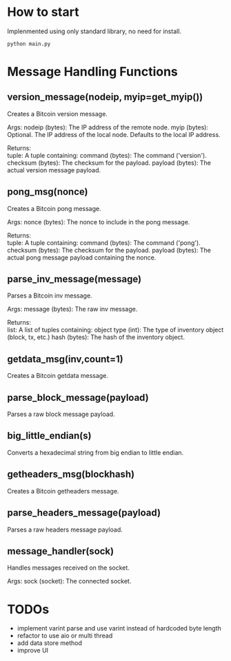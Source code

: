 # How to start
Implenmented using only standard library, no need for install.

```sh
python main.py
```


# Message Handling Functions
## version_message(nodeip, myip=get_myip())
Creates a Bitcoin version message.

Args: 
nodeip (bytes): The IP address of the remote node. 
myip (bytes): Optional. The IP address of the local node. Defaults to the local IP address.

Returns:  
tuple: A tuple containing: 
command (bytes): The command ('version'). 
checksum (bytes): The checksum for the payload. 
payload (bytes): The actual version message payload.
## pong_msg(nonce)
Creates a Bitcoin pong message. 

Args: 
nonce (bytes): The nonce to include in the pong message.

Returns:  
tuple: A tuple containing: 
command (bytes): The command ('pong'). 
checksum (bytes): The checksum for the payload. 
payload (bytes): The actual pong message payload containing the nonce.
## parse_inv_message(message)
Parses a Bitcoin inv message.

Args: 
message (bytes): The raw inv message. 

Returns:  
list: A list of tuples containing: 
object type (int): The type of inventory object (block, tx, etc.) 
hash (bytes): The hash of the inventory object.
## getdata_msg(inv,count=1)
Creates a Bitcoin getdata message. 

## parse_block_message(payload)
Parses a raw block message payload.

## big_little_endian(s)
Converts a hexadecimal string from big endian to little endian.  

## getheaders_msg(blockhash)
Creates a Bitcoin getheaders message.

## parse_headers_message(payload) 
Parses a raw headers message payload.

## message_handler(sock)
Handles messages received on the socket.

Args: 
sock (socket): The connected socket.

# TODOs
* implement varint parse and use varint instead of hardcoded byte length
* refactor to use aio or multi thread
* add data store method
* improve UI
